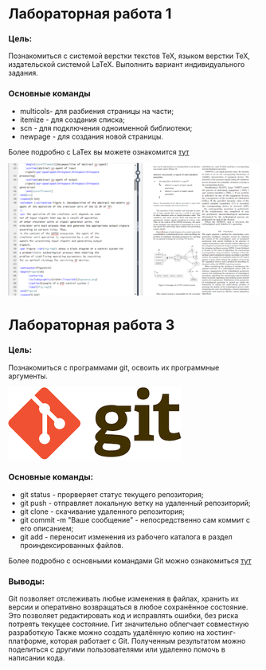 # Лабораторная работа 1

### Цель: 
Познакомиться с системой верстки текстов TeX, языком верстки TeX, издательской системой LaTeX. Выполнить вариант индивидуального задания.


### Основные команды
- multicols- для разбиения страницы на части;
- itemize - для создания списка;
- scn - для подключения одноименной библиотеки;
- newpage - для создания новой страницы.

Более подробно с LaTex вы можете ознакомится [тут](https://www.overleaf.com/learn/latex/Learn_LaTeX_in_30_minutes)

![](Image.png)

# Лабораторная работа 3

### Цель:
Познакомиться с программами git, освоить их программные аргументы.

![](Git.png)

### Основные команды:
- git status - прорверяет статус текущего репозитория;
- git push - отправляет локальную ветку на удаленный репозиторий;
- git clone <url> - скачивание удаленного репозитория;
- git commit -m "Ваше сообщение" - непосредственно сам коммит с его описанием;
- git add - переносит изменения из рабочего каталога в раздел проиндексированных файлов.

Более подробно с основными командами Git можно ознакомиться [тут](https://habr.com/ru/articles/587558/)

### Выводы:

Git позволяет отслеживать любые изменения в файлах, хранить их версии и оперативно возвращаться в любое сохранённое состояние. Это позволяет редактировать код и исправлять ошибки, без риска потреять текущее состояние. Гит значительно облегчает совместную разработкую Также можно создать удалённую копию на хостинг-платформе, которая работает с Git. Полученным результатом можно поделиться с другими пользователями или удаленно помочь в написании кода.
